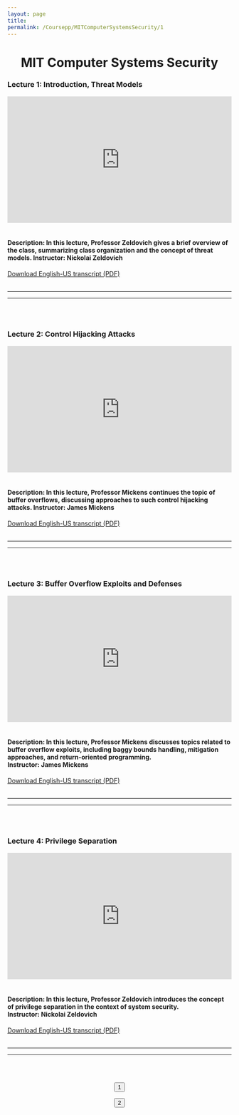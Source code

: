 ```yaml
---
layout: page
title: 
permalink: /Coursepp/MITComputerSystemsSecurity/1
---
```


<center><h1>MIT Computer Systems Security</h1></center>


<h3><bold>Lecture 1:</bold> Introduction, Threat Models</h3>

<div style="width: 100%;">    <div style="width: 100%; padding-top: 56.25%; position: relative;">        <iframe style="position: absolute; width: 100%; height: 100%; top: 0; right: 0; border: none" src="https://www.dideo.ir/pre_embed/v/yt/GqmQg-cszw4"                allowFullScreen="true" webkitallowfullscreen="true" mozallowfullscreen="true"  allow="accelerometer; gyroscope; picture-in-picture; autoplay; fullscreen; encrypted-media" frameborder="0"></iframe></div></div>
<br>
<h4>Description: In this lecture, Professor Zeldovich gives a brief overview of the class, summarizing class organization and the concept of threat models. Instructor: Nickolai Zeldovich</h4>
<a href="https://github.com/mahdi-javid/CSE/raw/master/static_files/MIT/1.pdf">Download English-US transcript (PDF)</a>
<br><br>

---
---

<br><br>
<h3><bold>Lecture 2:</bold> Control Hijacking Attacks</h3>

<div style="width: 100%;">    <div style="width: 100%; padding-top: 56.25%; position: relative;">        <iframe style="position: absolute; width: 100%; height: 100%; top: 0; right: 0; border: none" src="https://www.dideo.ir/pre_embed/v/yt/r4KjHEgg9Wg"                allowFullScreen="true" webkitallowfullscreen="true" mozallowfullscreen="true"  allow="accelerometer; gyroscope; picture-in-picture; autoplay; fullscreen; encrypted-media" frameborder="0">        </iframe>    </div></div>
<br>
<h4>Description: In this lecture, Professor Mickens continues the topic of buffer overflows, discussing approaches to such control hijacking attacks. Instructor: James Mickens</h4>
<a href="https://github.com/mahdi-javid/CSE/raw/master/static_files/MIT/2.pdf">Download English-US transcript (PDF)</a>
<br><br>

---
---

<br><br>

<h3><bold>Lecture 3:</bold> Buffer Overflow Exploits and Defenses</h3>

<div style="width: 100%;">    <div style="width: 100%; padding-top: 56.25%; position: relative;">        <iframe style="position: absolute; width: 100%; height: 100%; top: 0; right: 0; border: none" src="https://www.dideo.ir/pre_embed/v/yt/xSQxaie_h1o"                allowFullScreen="true" webkitallowfullscreen="true" mozallowfullscreen="true"  allow="accelerometer; gyroscope; picture-in-picture; autoplay; fullscreen; encrypted-media" frameborder="0">        </iframe>    </div></div>
<br>
<h4>Description: In this lecture, Professor Mickens discusses topics related to buffer overflow exploits, including baggy bounds handling, mitigation approaches, and return-oriented programming.<br>Instructor: James Mickens</h4>
<a href="https://github.com/mahdi-javid/CSE/raw/master/static_files/MIT/3.pdf">Download English-US transcript (PDF)</a>
<br><br>

---
---

<br><br>

<h3><bold>Lecture 4:</bold> Privilege Separation</h3>

<div style="width: 100%;">    <div style="width: 100%; padding-top: 56.25%; position: relative;">        <iframe style="position: absolute; width: 100%; height: 100%; top: 0; right: 0; border: none" src="https://www.dideo.ir/pre_embed/v/yt/dNl22h1kW1k"                allowFullScreen="true" webkitallowfullscreen="true" mozallowfullscreen="true"  allow="accelerometer; gyroscope; picture-in-picture; autoplay; fullscreen; encrypted-media" frameborder="0">        </iframe>    </div></div>
<br>
<h4>Description: In this lecture, Professor Zeldovich introduces the concept of privilege separation in the context of system security.<br>Instructor: Nickolai Zeldovich</h4>
<a href="https://github.com/mahdi-javid/CSE/raw/master/static_files/MIT/4.pdf">Download English-US transcript (PDF)</a>
<br><br>

---
---

<br><br>
<center>

<button class = "button-coursepp disabled-coursepp"> 1 </button>

<form action="https://mahdi-javid.github.io/CSE/Coursepp/MITComputerSystemsSecurity/2">
    <button class = "button-coursepp">2</button>
</form>

</center>